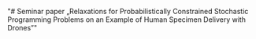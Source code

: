 "# Seminar paper „Relaxations for Probabilistically Constrained Stochastic Programming Problems on an Example of Human Specimen Delivery with Drones”" 
